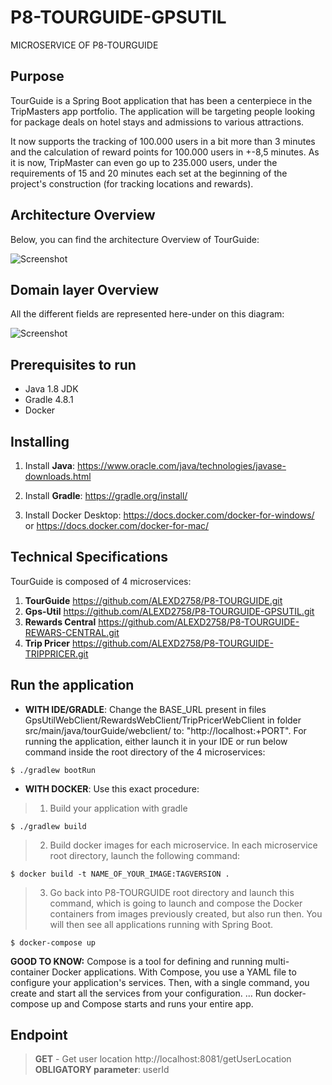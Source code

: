 # P8-TOURGUIDE-GPSUTIL
MICROSERVICE OF P8-TOURGUIDE

## Purpose
TourGuide is a Spring Boot application that has been a centerpiece in the TripMasters app portfolio. 
The application will be targeting people looking for package deals on hotel stays and admissions to various attractions. 

It now supports the tracking of 100.000 users in a bit more than 3 minutes and the calculation of reward points for 100.000 users in +-8,5 minutes.
As it is now, TripMaster can even go up to 235.000 users, under the requirements of 15 and 20 minutes each set at the beginning of the project's construction (for tracking locations and rewards).

## Architecture Overview
Below, you can find the architecture Overview of TourGuide:

![Screenshot](ArchitectureOverView.PNG)

## Domain layer Overview
All the different fields are represented here-under on this diagram:

![Screenshot](UML_Diagram.png)

## Prerequisites to run
- Java 1.8 JDK
- Gradle 4.8.1
- Docker


## Installing
1. Install **Java**: https://www.oracle.com/java/technologies/javase-downloads.html

2. Install **Gradle**: https://gradle.org/install/

3. Install Docker Desktop:
https://docs.docker.com/docker-for-windows/ or https://docs.docker.com/docker-for-mac/

## Technical Specifications

TourGuide is composed of 4 microservices:
1. **TourGuide**
https://github.com/ALEXD2758/P8-TOURGUIDE.git
2. **Gps-Util**
https://github.com/ALEXD2758/P8-TOURGUIDE-GPSUTIL.git
3. **Rewards Central**
https://github.com/ALEXD2758/P8-TOURGUIDE-REWARS-CENTRAL.git
4. **Trip Pricer**
https://github.com/ALEXD2758/P8-TOURGUIDE-TRIPPRICER.git

## Run the application


- **WITH IDE/GRADLE**: Change the BASE_URL present in files GpsUtilWebClient/RewardsWebClient/TripPricerWebClient in folder src/main/java/tourGuide/webclient/ to: "http://localhost:+PORT". For running the application, either launch it in your IDE or run below command inside the root directory of the 4 microservices:
```
$ ./gradlew bootRun
```
- **WITH DOCKER**: Use this exact procedure: 
> 1. Build your application with gradle
```
$ ./gradlew build
```
> 2. Build docker images for each microservice. In each microservice root directory, launch the following command:

```
$ docker build -t NAME_OF_YOUR_IMAGE:TAGVERSION .
```
> 3. Go back into P8-TOURGUIDE root directory and launch this command, which is going to launch and compose the Docker containers from images previously created, but also run then.
You will then see all applications running with Spring Boot.

```
$ docker-compose up
```

**GOOD TO KNOW:** Compose is a tool for defining and running multi-container Docker applications. With Compose, you use a YAML file to configure your application's services. 
Then, with a single command, you create and start all the services from your configuration. ... 
Run docker-compose up and Compose starts and runs your entire app.

## Endpoint

> **GET** - Get user location
http://localhost:8081/getUserLocation <br>
**OBLIGATORY parameter**: userId

